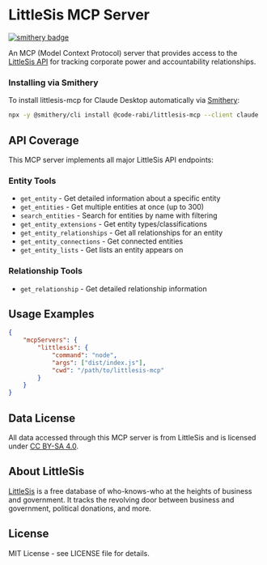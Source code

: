 # LittleSis MCP Server


[![smithery badge](https://smithery.ai/badge/@code-rabi/littlesis-mcp)](https://smithery.ai/server/@code-rabi/littlesis-mcp)

An MCP (Model Context Protocol) server that provides access to the [LittleSis API](https://littlesis.org/api) for tracking corporate power and accountability relationships.

### Installing via Smithery

To install littlesis-mcp for Claude Desktop automatically via [Smithery](https://smithery.ai/server/@code-rabi/littlesis-mcp):

```bash
npx -y @smithery/cli install @code-rabi/littlesis-mcp --client claude
```

## API Coverage

This MCP server implements all major LittleSis API endpoints:

### Entity Tools
- `get_entity` - Get detailed information about a specific entity
- `get_entities` - Get multiple entities at once (up to 300)
- `search_entities` - Search for entities by name with filtering
- `get_entity_extensions` - Get entity types/classifications
- `get_entity_relationships` - Get all relationships for an entity
- `get_entity_connections` - Get connected entities
- `get_entity_lists` - Get lists an entity appears on

### Relationship Tools
- `get_relationship` - Get detailed relationship information



## Usage Examples

```json
{
    "mcpServers": {
        "littlesis": {
            "command": "node",
            "args": ["dist/index.js"],
            "cwd": "/path/to/littlesis-mcp"
        }
    }
}
```

## Data License

All data accessed through this MCP server is from LittleSis and is licensed under [CC BY-SA 4.0](https://creativecommons.org/licenses/by-sa/4.0/).

## About LittleSis

[LittleSis](https://littlesis.org) is a free database of who-knows-who at the heights of business and government. It tracks the revolving door between business and government, political donations, and more.

## License

MIT License - see LICENSE file for details.
